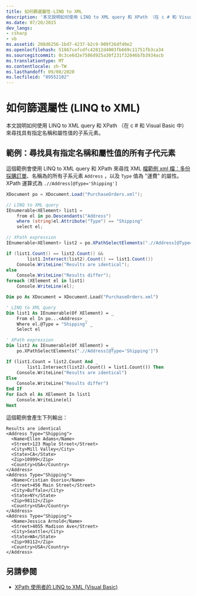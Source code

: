```yaml
---
title: 如何篩選屬性-LINQ to XML
description: '本文說明如何使用 LINQ to XML query 和 XPath （在 c # 和 Visual Basic 中）來尋找具有指定名稱和屬性值的子系元素。'
ms.date: 07/20/2015
dev_langs:
- csharp
- vb
ms.assetid: 208d6256-1bd7-4237-b2c9-909f26dfd0e2
ms.openlocfilehash: 51867cefcdfc42812d4003fb669c11751fb3ca34
ms.sourcegitcommit: 0c3ce6d2e7586d925a30f231f32046b7b3934acb
ms.translationtype: MT
ms.contentlocale: zh-TW
ms.lasthandoff: 09/08/2020
ms.locfileid: "89552102"
---
```

# <a name="how-to-filter-on-an-attribute-linq-to-xml"></a>如何篩選屬性 (LINQ to XML) 

本文說明如何使用 LINQ to XML query 和 XPath （在 c # 和 Visual Basic 中）來尋找具有指定名稱和屬性值的子系元素。

## <a name="example-find-all-descendant-elements-that-have-a-specified-name-and-attribute-value"></a>範例：尋找具有指定名稱和屬性值的所有子代元素

這個範例會使用 LINQ to XML query 和 XPath 來尋找 XML [檔範例 xml 檔：多份採購訂單](sample-xml-file-multiple-purchase-orders.md)、名稱為的所有子系元素 `Address` ，以及 `Type` 值為 "運費" 的屬性。 XPath 運算式為 `.//Address[@Type='Shipping']`

```csharp
XDocument po = XDocument.Load("PurchaseOrders.xml");

// LINQ to XML query
IEnumerable<XElement> list1 =
    from el in po.Descendants("Address")
    where (string)el.Attribute("Type") == "Shipping"
    select el;

// XPath expression
IEnumerable<XElement> list2 = po.XPathSelectElements(".//Address[@Type='Shipping']");

if (list1.Count() == list2.Count() &&
        list1.Intersect(list2).Count() == list1.Count())
    Console.WriteLine("Results are identical");
else
    Console.WriteLine("Results differ");
foreach (XElement el in list1)
    Console.WriteLine(el);
```

```vb
Dim po As XDocument = XDocument.Load("PurchaseOrders.xml")

' LINQ to XML query
Dim list1 As IEnumerable(Of XElement) = _
    From el In po...<Address> _
    Where el.@Type = "Shipping" _
    Select el

' XPath expression
Dim list2 As IEnumerable(Of XElement) = _
    po.XPathSelectElements(".//Address[@Type='Shipping']")

If (list1.Count = list2.Count And _
        list1.Intersect(list2).Count() = list1.Count()) Then
    Console.WriteLine("Results are identical")
Else
    Console.WriteLine("Results differ")
End If
For Each el As XElement In list1
    Console.WriteLine(el)
Next
```

這個範例會產生下列輸出：

```output
Results are identical
<Address Type="Shipping">
  <Name>Ellen Adams</Name>
  <Street>123 Maple Street</Street>
  <City>Mill Valley</City>
  <State>CA</State>
  <Zip>10999</Zip>
  <Country>USA</Country>
</Address>
<Address Type="Shipping">
  <Name>Cristian Osorio</Name>
  <Street>456 Main Street</Street>
  <City>Buffalo</City>
  <State>NY</State>
  <Zip>98112</Zip>
  <Country>USA</Country>
</Address>
<Address Type="Shipping">
  <Name>Jessica Arnold</Name>
  <Street>4055 Madison Ave</Street>
  <City>Seattle</City>
  <State>WA</State>
  <Zip>98112</Zip>
  <Country>USA</Country>
</Address>
```

## <a name="see-also"></a>另請參閱

- [XPath 使用者的 LINQ to XML (Visual Basic) ](/../../visual-basic/programming-guide/concepts/linq/linq-to-xml-for-xpath-users.md)
